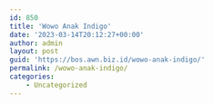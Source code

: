 ```yaml
---
id: 850
title: 'Wowo Anak Indigo'
date: '2023-03-14T20:12:27+00:00'
author: admin
layout: post
guid: 'https://bos.awn.biz.id/wowo-anak-indigo/'
permalink: /wowo-anak-indigo/
categories:
    - Uncategorized
---
```


